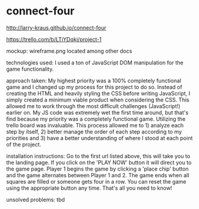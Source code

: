# connect-four

http://larry-kraus.github.io/connect-four

https://trello.com/b/LTiYDqkj/project-1

mockup: wireframe.png located among other docs

technologies used:
I used a ton of JavaScript DOM manipulation for the game functionality. 

approach taken:
My highest priority was a 100% completely functional game and I changed up my process for this project to do so. Instead of creating the HTML and heavily styling the CSS before writing JavaScript, I simply created a minimum viable product when considering the CSS. This allowed me to work through the most difficult challenges (JavaScript!) earlier on. My JS code was extremely wet the first time around, but that's find because my priority was a completely functional game. Utilizing the trello board was invaluable. This process allowed me to 1) analyze each step by itself, 2) better manage the order of each step according to my priorities and 3) have a better understanding of where I stood at each point of the project.

installation instructions:
Go to the first url listed above, this will take you to the landing page. If you click on the 'PLAY NOW' button it will direct you to the game page. Player 1 begins the game by clicking a 'place chip' button and the game alternates between Player 1 and 2. The game ends when all squares are filled or someone gets four in a row. You can reset the game using the appropriate button any time. That's all you need to know!

unsolved problems:
tbd
